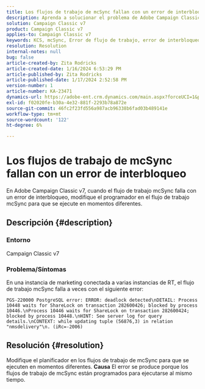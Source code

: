 ```yaml
---
title: Los flujos de trabajo de mcSync fallan con un error de interbloqueo
description: Aprenda a solucionar el problema de Adobe Campaign Classic donde el flujo de trabajo mcSync falla con un error de interbloqueo. Modifique el planificador en el flujo de trabajo mcSynch.
solution: Campaign Classic v7
product: Campaign Classic v7
applies-to: Campaign Classic v7
keywords: KCS, mcSync, Error de flujo de trabajo, error de interbloqueo, ACC, Campaign
resolution: Resolution
internal-notes: null
bug: false
article-created-by: Zita Rodricks
article-created-date: 1/16/2024 6:53:29 PM
article-published-by: Zita Rodricks
article-published-date: 1/17/2024 2:52:58 PM
version-number: 1
article-number: KA-23471
dynamics-url: https://adobe-ent.crm.dynamics.com/main.aspx?forceUCI=1&pagetype=entityrecord&etn=knowledgearticle&id=4133b986-a0b4-ee11-a569-6045bd006239
exl-id: f02020fe-b30a-4e32-881f-2293b78a872e
source-git-commit: 46fc2f23fd556a987acb96338b6fad03b489141e
workflow-type: tm+mt
source-wordcount: '122'
ht-degree: 6%

---
```


# Los flujos de trabajo de mcSync fallan con un error de interbloqueo


En Adobe Campaign Classic v7, cuando el flujo de trabajo mcSync falla con un error de interbloqueo, modifique el programador en el flujo de trabajo mcSync para que se ejecute en momentos diferentes.

## Descripción {#description}


### <b>Entorno</b>

Campaign Classic v7



### <b>Problema/Síntomas</b>

En una instancia de marketing conectada a varias instancias de RT, el flujo de trabajo mcSync falla a veces con el siguiente error:

`PGS-220000 PostgreSQL error: ERROR: deadlock detected\nDETAIL: Process 10448 waits for ShareLock on transaction 282600426; blocked by process 10446.\nProcess 10446 waits for ShareLock on transaction 282600424; blocked by process 10448.\nHINT: See server log for query details.\nCONTEXT: while updating tuple (56876,3) in relation "nmsdelivery"\n. (iRc=-2006)`


## Resolución {#resolution}


Modifique el planificador en los flujos de trabajo de mcSync para que se ejecuten en momentos diferentes.
<b>Causa</b>
El error se produce porque los flujos de trabajo de mcSync están programados para ejecutarse al mismo tiempo.
